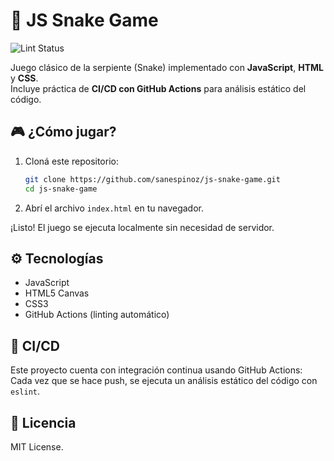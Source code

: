 # 🐍 JS Snake Game

![Lint Status](https://github.com/sanespinoz/js-snake-game/actions/workflows/lint.yml/badge.svg)

Juego clásico de la serpiente (Snake) implementado con **JavaScript**, **HTML** y **CSS**.  
Incluye práctica de **CI/CD con GitHub Actions** para análisis estático del código.

## 🎮 ¿Cómo jugar?

1. Cloná este repositorio:
   ```bash
   git clone https://github.com/sanespinoz/js-snake-game.git
   cd js-snake-game
   ```

2. Abrí el archivo `index.html` en tu navegador.

¡Listo! El juego se ejecuta localmente sin necesidad de servidor.

## ⚙️ Tecnologías

- JavaScript
- HTML5 Canvas
- CSS3
- GitHub Actions (linting automático)

## 📌 CI/CD

Este proyecto cuenta con integración continua usando GitHub Actions:  
Cada vez que se hace push, se ejecuta un análisis estático del código con `eslint`.

## 📄 Licencia

MIT License.
